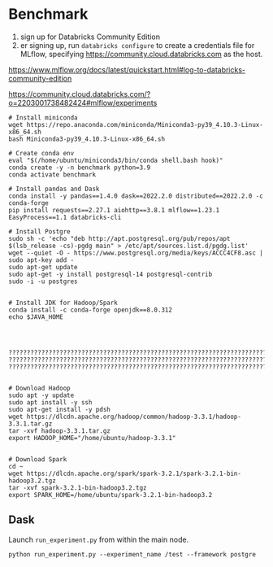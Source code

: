 # Benchmark

1) sign up for Databricks Community Edition
2) er signing up, run `databricks configure` to create a credentials file for MLflow, specifying https://community.cloud.databricks.com as the host.

https://www.mlflow.org/docs/latest/quickstart.html#log-to-databricks-community-edition

https://community.cloud.databricks.com/?o=2203001738482424#mlflow/experiments



```
# Install miniconda
wget https://repo.anaconda.com/miniconda/Miniconda3-py39_4.10.3-Linux-x86_64.sh
bash Miniconda3-py39_4.10.3-Linux-x86_64.sh

# Create conda env
eval "$(/home/ubuntu/miniconda3/bin/conda shell.bash hook)"
conda create -y -n benchmark python=3.9
conda activate benchmark

# Install pandas and Dask
conda install -y pandas==1.4.0 dask==2022.2.0 distributed==2022.2.0 -c conda-forge
pip install requests==2.27.1 aiohttp==3.8.1 mlflow==1.23.1 EasyProcess==1.1 databricks-cli

# Install Postgre
sudo sh -c 'echo "deb http://apt.postgresql.org/pub/repos/apt $(lsb_release -cs)-pgdg main" > /etc/apt/sources.list.d/pgdg.list'
wget --quiet -O - https://www.postgresql.org/media/keys/ACCC4CF8.asc | sudo apt-key add -
sudo apt-get update
sudo apt-get -y install postgresql-14 postgresql-contrib
sudo -i -u postgres


# Install JDK for Hadoop/Spark
conda install -c conda-forge openjdk==8.0.312
echo $JAVA_HOME




????????????????????????????????????????????????????????????????????????
????????????????????????????????????????????????????????????????????????
????????????????????????????????????????????????????????????????????????


# Download Hadoop
sudo apt -y update
sudo apt install -y ssh
sudo apt-get install -y pdsh
wget https://dlcdn.apache.org/hadoop/common/hadoop-3.3.1/hadoop-3.3.1.tar.gz
tar -xvf hadoop-3.3.1.tar.gz
export HADOOP_HOME="/home/ubuntu/hadoop-3.3.1"


# Download Spark
cd ~
wget https://dlcdn.apache.org/spark/spark-3.2.1/spark-3.2.1-bin-hadoop3.2.tgz
tar -xvf spark-3.2.1-bin-hadoop3.2.tgz
export SPARK_HOME=/home/ubuntu/spark-3.2.1-bin-hadoop3.2
```

## Dask

Launch `run_experiment.py` from within the main node.

```
python run_experiment.py --experiment_name /test --framework postgre
```